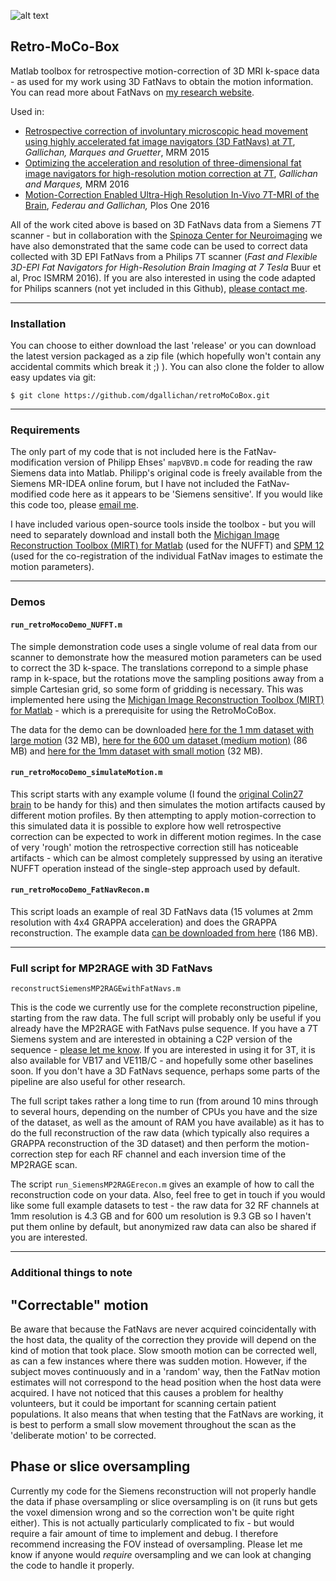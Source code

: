 
![alt text](https://github.com/dgallichan/retroMoCoBox/blob/master/images/retroMocoBox_logo_small.png?raw=true "Retro MocoBox Logo") 

## Retro-MoCo-Box


Matlab toolbox for retrospective motion-correction of 3D MRI k-space data - as used for my work using 3D FatNavs to obtain the motion information. You can read more about FatNavs on [my research website](http://www.cardiff.ac.uk/people/view/507850-gallichan-daniel).


Used in:

* [Retrospective correction of involuntary microscopic head movement using highly accelerated fat image navigators (3D FatNavs) at 7T](http://doi.wiley.com/10.1002/mrm.25670), _Gallichan, Marques and Gruetter_, MRM 2015
* [Optimizing the acceleration and resolution of three-dimensional fat image navigators for high-resolution motion correction at 7T](http://doi.wiley.com/10.1002/mrm.26127), _Gallichan and Marques,_ MRM 2016
* [Motion-Correction Enabled Ultra-High Resolution In-Vivo 7T-MRI of the Brain](http://dx.plos.org/10.1371/journal.pone.0154974), _Federau and Gallichan,_ Plos One 2016

All of the work cited above is based on 3D FatNavs data from a Siemens 7T scanner - but in collaboration with the [Spinoza Center for Neuroimaging](https://www.spinozacentre.nl/) we have also demonstrated that the same code can be used to correct data collected with 3D EPI FatNavs from a Philips 7T scanner (_Fast and Flexible 3D-EPI Fat Navigators for High-Resolution Brain Imaging at 7 Tesla_ Buur et al, Proc ISMRM 2016). If you are also interested in using the code adapted for Philips scanners (not yet included in this Github), [please contact me](mailto:gallichand@cardiff.ac.uk).


---

### Installation

You can choose to either download the last 'release' or you can download the latest version packaged as a zip file (which hopefully won't contain any accidental commits which break it ;) ). You can also clone the folder to allow easy updates via git:

```
$ git clone https://github.com/dgallichan/retroMoCoBox.git
```

---

### Requirements

The only part of my code that is not included here is the FatNav-modification version of Philipp Ehses' `mapVBVD.m` code for reading the raw Siemens data into Matlab. Philipp's original code is freely available from the Siemens MR-IDEA online forum, but I have not included the FatNav-modified code here as it appears to be 'Siemens sensitive'. If you would like this code too, please [email me](mailto:gallichand@cardiff.ac.uk).

I have included various open-source tools inside the toolbox - but you will need to separately download and install both the [Michigan Image Reconstruction Toolbox (MIRT) for Matlab](http://web.eecs.umich.edu/~fessler/code/index.html) (used for the NUFFT) and [SPM 12](http://www.fil.ion.ucl.ac.uk/spm/software/spm12/) (used for the co-registration of the individual FatNav images to estimate the motion parameters).

---

### Demos

#### `run_retroMocoDemo_NUFFT.m`

The simple demonstration code  uses a single volume of real data from our scanner to demonstrate how the measured motion parameters can be used to correct the 3D k-space. The translations correpond to a simple phase ramp in k-space, but the rotations move the sampling positions away from a simple Cartesian grid, so some form of gridding is necessary. This was implemented here using the [Michigan Image Reconstruction Toolbox (MIRT) for Matlab](http://web.eecs.umich.edu/~fessler/code/index.html) - which is a prerequisite for using the RetroMoCoBox. 

The data for the demo can be downloaded [here for the 1 mm dataset with large motion](http://goo.gl/ERULZA) (32 MB), [here for the 600 um dataset (medium motion)](http://goo.gl/wto1MK) (86 MB) and [here for the 1mm dataset with small motion](https://goo.gl/oEnLgQ) (32 MB).

#### `run_retroMocoDemo_simulateMotion.m`

This script starts with any example volume (I found the [original Colin27 brain](http://www.bic.mni.mcgill.ca/ServicesAtlases/Colin27) to be handy for this) and then simulates the motion artifacts caused by different motion profiles. By then attempting to apply motion-correction to this simulated data it is possible to explore how well retrospective correction can be expected to work in different motion regimes. In the case of very 'rough' motion the retrospective correction still has noticeable artifacts - which can be almost completely suppressed by using an iterative NUFFT operation instead of the single-step approach used by default. 

#### `run_retroMocoDemo_FatNavRecon.m`

This script loads an example of real 3D FatNavs data (15 volumes at 2mm resolution with 4x4 GRAPPA acceleration) and does the GRAPPA reconstruction. The example data [can be downloaded from here](https://goo.gl/1qYjsc) (186 MB).


---

### Full script for MP2RAGE with 3D FatNavs

`reconstructSiemensMP2RAGEwithFatNavs.m`

This is the code we currently use for the complete reconstruction pipeline, starting from the raw data. The full script will probably only be useful if you already have the MP2RAGE with FatNavs pulse sequence. If you have a 7T Siemens system and are interested in obtaining a C2P version of the sequence - [please let me know](mailto:gallichand@cardiff.ac.uk). If you are interested in using it for 3T, it is also available for VB17 and VE11B/C - and hopefully some other baselines soon. If you don't have a 3D FatNavs sequence, perhaps some parts of the pipeline are also useful for other research. 

The full script takes rather a long time to run (from around 10 mins through to several hours, depending on the number of CPUs you have and the size of the dataset, as well as the amount of RAM you have available) as it has to do the full reconstruction of the raw data (which typically also requires a GRAPPA reconstruction of the 3D dataset) and then perform the motion-correction step for each RF channel and each inversion time of the MP2RAGE scan. 

The script `run_SiemensMP2RAGErecon.m` gives an example of how to call the reconstruction code on your data. Also, feel free to get in touch if you would like some full example datasets to test - the raw data for 32 RF channels at 1mm resolution is 4.3 GB and for 600 um resolution is 9.3 GB so I haven't put them online by default, but anonymized raw data can also be shared if you are interested.

---

### Additional things to note

## "Correctable" motion 
Be aware that because the FatNavs are never acquired coincidentally with the host data, the quality of the correction they provide will depend on the kind of motion that took place. Slow smooth motion can be corrected well, as can a few instances where there was sudden motion. However, if the subject moves continuously and in a 'random' way, then the FatNav motion estimates will not correspond to the head position when the host data were acquired. I have not noticed that this causes a problem for healthy volunteers, but it could be important for scanning certain patient populations. It also means that when testing that the FatNavs are working, it is best to perform a small slow movement throughout the scan as the 'deliberate motion' to be corrected.

## Phase or slice oversampling
Currently my code for the Siemens reconstruction will not properly handle the data if phase oversampling or slice oversampling is on (it runs but gets the voxel dimension wrong and so the correction won't be quite right either). This is not actually particularly complicated to fix - but would require a fair amount of time to implement and debug. I therefore recommend increasing the FOV instead of oversampling. Please let me know if anyone would *require* oversampling and we can look at changing the code to handle it properly.
